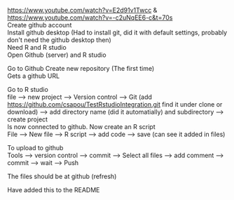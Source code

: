 https://www.youtube.com/watch?v=E2d91v1Twcc & https://www.youtube.com/watch?v=-c2uNqEE6-c&t=70s   
Create github account  
Install github desktop (Had to install git, did it with default settings, probably don't need the github desktop then)  
Need R and R studio  
Open Github (server) and R studio  

Go to Github
Create new repository (The first time)  
Gets a github URL  

Go to R studio  
file --> new project --> Version control --> Git (add https://github.com/csapou/TestRstudioIntegration.git find it under clone or download) -->
add directory name (did it automatially) and subdirectory --> create project  
Is now connected to github. Now create an R script  
File --> New file --> R script --> add code --> save (can see it added in files)

To upload to github  
Tools --> version control --> commit --> Select all files --> add comment --> commit --> wait --> Push

The files should be at github (refresh)

Have added this to the README
